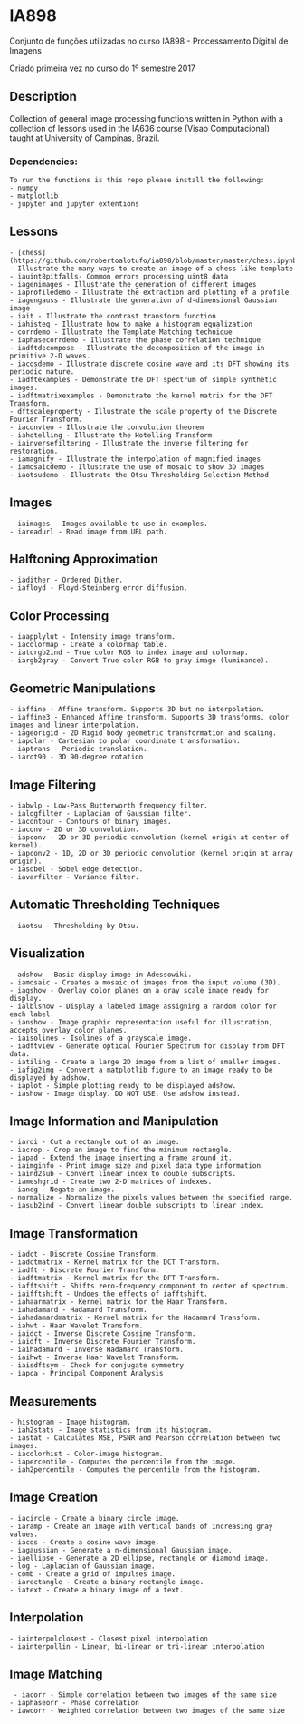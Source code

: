 # IA898
Conjunto de funções utilizadas no curso IA898 - Processamento Digital de Imagens

Criado primeira vez no curso do 1º semestre 2017

## Description
Collection of general image processing functions written in Python with a collection of lessons used in the IA636 course (Visao Computacional) taught at University of Campinas, Brazil.

### Dependencies:
    To run the functions is this repo please install the following:
    - numpy
    - matplotlib
    - jupyter and jupyter extentions

## Lessons
    - [chess](https://github.com/robertoalotufo/ia898/blob/master/master/chess.ipynb) - Illustrate the many ways to create an image of a chess like template
    - iauint8pitfalls- Common errors processing uint8 data
    - iagenimages - Illustrate the generation of different images
    - iaprofiledemo - Illustrate the extraction and plotting of a profile
    - iagengauss - Illustrate the generation of d-dimensional Gaussian image
    - iait - Illustrate the contrast transform function
    - iahisteq - Illustrate how to make a histogram equalization
    - corrdemo - Illustrate the Template Matching technique
    - iaphasecorrdemo - Illustrate the phase correlation technique
    - iadftdecompose - Illustrate the decomposition of the image in primitive 2-D waves.
    - iacosdemo - Illustrate discrete cosine wave and its DFT showing its periodic nature.
    - iadftexamples - Demonstrate the DFT spectrum of simple synthetic images.
    - iadftmatrixexamples - Demonstrate the kernel matrix for the DFT Transform.
    - dftscaleproperty - Illustrate the scale property of the Discrete Fourier Transform.
    - iaconvteo - Illustrate the convolution theorem
    - iahotelling - Illustrate the Hotelling Transform
    - iainversefiltering - Illustrate the inverse filtering for restoration.
    - iamagnify - Illustrate the interpolation of magnified images
    - iamosaicdemo - Illustrate the use of mosaic to show 3D images
    - iaotsudemo - Illustrate the Otsu Thresholding Selection Method

## Images
    - iaimages - Images available to use in examples.
    - iareadurl - Read image from URL path.

## Halftoning Approximation
    - iadither - Ordered Dither.
    - iafloyd - Floyd-Steinberg error diffusion.

## Color Processing
    - iaapplylut - Intensity image transform.
    - iacolormap - Create a colormap table.
    - iatcrgb2ind - True color RGB to index image and colormap.
    - iargb2gray - Convert True color RGB to gray image (luminance).

## Geometric Manipulations
    - iaffine - Affine transform. Supports 3D but no interpolation.
    - iaffine3 - Enhanced Affine transform. Supports 3D transforms, color images and linear interpolation.
    - iageorigid - 2D Rigid body geometric transformation and scaling.
    - iapolar - Cartesian to polar coordinate transformation.
    - iaptrans - Periodic translation.
    - iarot90 - 3D 90-degree rotation

## Image Filtering
    - iabwlp - Low-Pass Butterworth frequency filter.
    - ialogfilter - Laplacian of Gaussian filter.
    - iacontour - Contours of binary images.
    - iaconv - 2D or 3D convolution.
    - iapconv - 2D or 3D periodic convolution (kernel origin at center of kernel).
    - iapconv2 - 1D, 2D or 3D periodic convolution (kernel origin at array origin).
    - iasobel - Sobel edge detection.
    - iavarfilter - Variance filter.

## Automatic Thresholding Techniques
    - iaotsu - Thresholding by Otsu.

## Visualization
    - adshow - Basic display image in Adessowiki.
    - iamosaic - Creates a mosaic of images from the input volume (3D).
    - iagshow - Overlay color planes on a gray scale image ready for display.
    - ialblshow - Display a labeled image assigning a random color for each label.
    - ianshow - Image graphic representation useful for illustration, accepts overlay color planes.
    - iaisolines - Isolines of a grayscale image.
    - iadftview - Generate optical Fourier Spectrum for display from DFT data.
    - iatiling - Create a large 2D image from a list of smaller images.
    - iafig2img - Convert a matplotlib figure to an image ready to be displayed by adshow.
    - iaplot - Simple plotting ready to be displayed adshow.
    - iashow - Image display. DO NOT USE. Use adshow instead.

## Image Information and Manipulation
    - iaroi - Cut a rectangle out of an image.
    - iacrop - Crop an image to find the minimum rectangle.
    - iapad - Extend the image inserting a frame around it.
    - iaimginfo - Print image size and pixel data type information
    - iaind2sub - Convert linear index to double subscripts.
    - iameshgrid - Create two 2-D matrices of indexes.
    - ianeg - Negate an image.
    - normalize - Normalize the pixels values between the specified range.
    - iasub2ind - Convert linear double subscripts to linear index.

## Image Transformation
    - iadct - Discrete Cossine Transform.
    - iadctmatrix - Kernel matrix for the DCT Transform.
    - iadft - Discrete Fourier Transform.
    - iadftmatrix - Kernel matrix for the DFT Transform.
    - iafftshift - Shifts zero-frequency component to center of spectrum.
    - iaifftshift - Undoes the effects of iafftshift.
    - iahaarmatrix - Kernel matrix for the Haar Transform.
    - iahadamard - Hadamard Transform.
    - iahadamardmatrix - Kernel matrix for the Hadamard Transform.
    - iahwt - Haar Wavelet Transform.
    - iaidct - Inverse Discrete Cossine Transform.
    - iaidft - Inverse Discrete Fourier Transform.
    - iaihadamard - Inverse Hadamard Transform.
    - iaihwt - Inverse Haar Wavelet Transform.
    - iaisdftsym - Check for conjugate symmetry
    - iapca - Principal Component Analysis

## Measurements
    - histogram - Image histogram.
    - iah2stats - Image statistics from its histogram.
    - iastat - Calculates MSE, PSNR and Pearson correlation between two images.
    - iacolorhist - Color-image histogram.
    - iapercentile - Computes the percentile from the image.
    - iah2percentile - Computes the percentile from the histogram.

## Image Creation
    - iacircle - Create a binary circle image.
    - iaramp - Create an image with vertical bands of increasing gray values.
    - iacos - Create a cosine wave image.
    - iagaussian - Generate a n-dimensional Gaussian image.
    - iaellipse - Generate a 2D ellipse, rectangle or diamond image.
    - log - Laplacian of Gaussian image.
    - comb - Create a grid of impulses image.
    - iarectangle - Create a binary rectangle image.
    - iatext - Create a binary image of a text.

## Interpolation
    - iainterpolclosest - Closest pixel interpolation
    - iainterpollin - Linear, bi-linear or tri-linear interpolation

## Image Matching
     - iacorr - Simple correlation between two images of the same size
    - iaphaseorr - Phase correlation
    - iawcorr - Weighted correlation between two images of the same size
